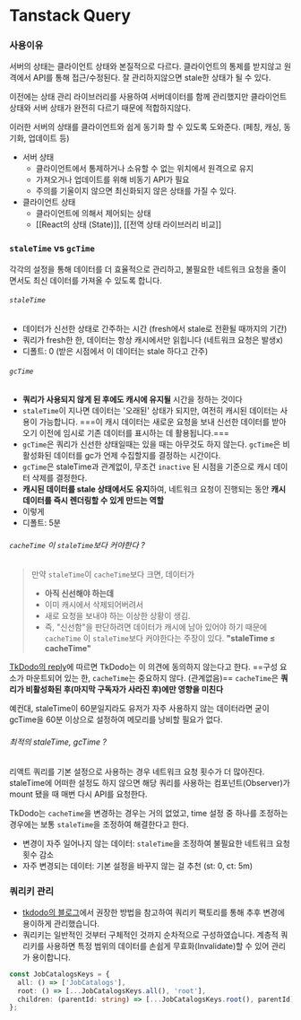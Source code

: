 # Tanstack Query
### 사용이유
서버의 상태는 클라이언트 상태와 본질적으로 다르다. 클라이언트의 통제를 받지않고 원격에서 API를 통해 접근/수정된다. 잘 관리하지않으면 stale한 상태가 될 수 있다. 

이전에는 상태 관리 라이브러리를 사용하여  서버데이터를 함께 관리했지만 클라이언트 상태와 서버 상태가 완전히 다르기 때문에 적합하지않다.

이러한 서버의 상태를 클라이언트와 쉽게 동기화 할 수 있도록 도와준다. (페칭, 캐싱, 동기화, 업데이트 등) 

- 서버 상태
    - 클라이언트에서 통제하거나 소유할 수 없는 위치에서 원격으로 유지
    - 가져오거나 업데이트를 위해 비동기 API가 필요
    - 주의를 기울이지 않으면 최신화되지 않은 상태를 가질 수 있다.
- 클라이언트 상태
	- 클라이언트에 의해서 제어되는 상태
	- [[React의 상태 (State)]], [[전역 상태 라이브러리 비교]]

### `staleTime` vs `gcTime`

각각의 설정을 통해 데이터를 더 효율적으로 관리하고, 불필요한 네트워크 요청을 줄이면서도 최신 데이터를 가져올 수 있도록 합니다.
###### `staleTime`
- 데이터가 신선한 상태로 간주하는 시간 (fresh에서 stale로 전환될 때까지의 기간)
- 쿼리가 fresh한 한, 데이터는 항상 캐시에서만 읽힙니다 (네트워크 요청은 발생x)
- 디폴트: 0 (받은 시점에서 이 데이터는 stale 하다고 간주)
###### `gcTime`
- **쿼리가 사용되지 않게 된 후에도 캐시에 유지될** 시간을 정하는 것이다
- `staleTime`이 지나면 데이터는 '오래된' 상태가 되지만, 여전히 캐시된 데이터는 사용이 가능합니다. ===이 캐시 데이터는 새로운 요청을 보내 신선한 데이터를 받아오기 이전에 임시로 기존 데이터를 표시하는 데 활용됩니다.===
- `gcTime`은 쿼리가 신선한 상태일때는 있을 때는 아무것도 하지 않는다. `gcTime`은 비활성화된 데이터를 gc가 언제 수집할지를 결정하는 시간이다.
- `gcTime`은 staleTime과 관계없이, 무조건 `inactive` 된 시점을 기준으로 캐시 데이터 삭제를 결정한다.
- **캐시된 데이터를 stale 상태에서도 유지**하여, 네트워크 요청이 진행되는 동안 **캐시 데이터를 즉시 렌더링할 수 있게 만드는 역할**
- 이렇게 
- 디폴트: 5분
###### `cacheTime` 이 `staleTime`보다 커야한다 ?  

> 만약 `staleTime`이 `cacheTime`보다 크면, 데이터가 
> - **아직 신선해야 하는데**
> - 이미 캐시에서 삭제되어버려서
> - 새로 요청을 보내야 하는 이상한 상황이 생김.
> - 즉, "신선함"을 판단하려면 데이터가 캐시에 남아 있어야 하기 때문에 `cacheTime` 이 `staleTime`보다 커야한다는 주장이 있다. **"staleTime ≤ cacheTime"**

[TkDodo의 reply](https://github.com/TanStack/query/discussions/1685#discussioncomment-1876723)에 따르면 TkDodo는 이 의견에 동의하지 않는다고 한다. ==구성 요소가 마운트되어 있는 한, `cacheTime`는 중요하지 않다. (관계없음)== `cacheTime`은 **쿼리가 비활성화된 후(마지막 구독자가 사라진 후)에만 영향을 미친다**

예컨대, staleTime이 60분일지라도 유저가 자주 사용하지 않는 데이터라면 굳이 gcTime을 60분 이상으로 설정하여 메모리를 낭비할 필요가 없다. 

###### 최적의 staleTime, gcTime ?
리액트 쿼리를 기본 설정으로 사용하는 경우 네트워크 요청 횟수가 더 많아진다. staleTime에 어떠한 설정도 하지 않으면 해당 쿼리를 사용하는 컴포넌트(Observer)가 mount 됐을 때 매번 다시 API를 요청한다.

TkDodo는 `cacheTime`을 변경하는 경우는 거의 없었고, time 설정 중 하나를 조정하는 경우에는 보통 `staleTime`을 조정하여 해결한다고 한다.

- 변경이 자주 일어나지 않는 데이터: `staleTime`을 조정하여 불필요한 네트워크 요청 횟수 감소
- 자주 변경되는 데이터: 기본 설정을 바꾸지 않는 걸 추천 (st: 0, ct: 5m)


### 쿼리키 관리
- [tkdodo의 블로그](https://tkdodo.eu/blog/effective-react-query-keys)에서 권장한 방법을 참고하여 쿼리키 팩토리를 통해 추후 변경에 용이하게 관리했습니다.
- 쿼리키는 일반적인 것부터 구체적인 것까지 순차적으로 구성하였습니다. 계층적 쿼리키를 사용하면 특정 범위의 데이터를 손쉽게 무효화(Invalidate)할 수 있어 관리가 용이합니다.

```typescript
const JobCatalogsKeys = {
  all: () => ['JobCatalogs'],
  root: () => [...JobCatalogsKeys.all(), 'root'],
  children: (parentId: string) => [...JobCatalogsKeys.root(), parentId],
};
```